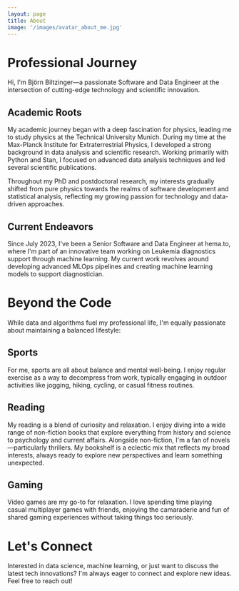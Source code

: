 ```yaml
---
layout: page
title: About
image: '/images/avatar_about_me.jpg'
---
```


# Professional Journey

Hi, I'm Björn Biltzinger—a passionate Software and Data Engineer at the intersection of cutting-edge technology and scientific innovation.

## Academic Roots

My academic journey began with a deep fascination for physics, leading me to study physics at the Technical University Munich. During my time at the Max-Planck Institute for Extraterrestrial Physics, I developed a strong background in data analysis and scientific research. Working primarily with Python and Stan, I focused on advanced data analysis techniques and led several scientific publications.

Throughout my PhD and postdoctoral research, my interests gradually shifted from pure physics towards the realms of software development and statistical analysis, reflecting my growing passion for technology and data-driven approaches.

## Current Endeavors

Since July 2023, I've been a Senior Software and Data Engineer at hema.to, where I'm part of an innovative team working on Leukemia diagnostics support through machine learning. My current work revolves around developing advanced MLOps pipelines and creating machine learning models to support diagnostician. 

# Beyond the Code

While data and algorithms fuel my professional life, I'm equally passionate about maintaining a balanced lifestyle:

## Sports
For me, sports are all about balance and mental well-being. I enjoy regular exercise as a way to decompress from work, typically engaging in outdoor activities like jogging, hiking, cycling, or casual fitness routines. 

## Reading
My reading is a blend of curiosity and relaxation. I enjoy diving into a wide range of non-fiction books that explore everything from history and science to psychology and current affairs. Alongside non-fiction, I'm a fan of novels—particularly thrillers. My bookshelf is a eclectic mix that reflects my broad interests, always ready to explore new perspectives and learn something unexpected.

## Gaming
Video games are my go-to for relaxation. I love spending time playing casual multiplayer games with friends, enjoying the camaraderie and fun of shared gaming experiences without taking things too seriously.

# Let's Connect

Interested in data science, machine learning, or just want to discuss the latest tech innovations? I'm always eager to connect and explore new ideas. Feel free to reach out!